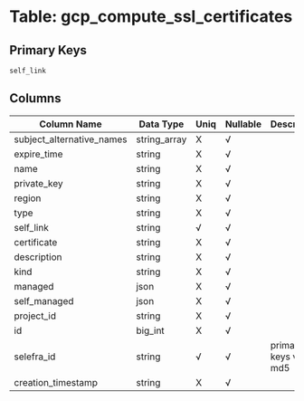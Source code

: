 # Table: gcp_compute_ssl_certificates

## Primary Keys 

```
self_link
```


## Columns 

|  Column Name   |  Data Type  | Uniq | Nullable | Description | 
|  ----  | ----  | ----  | ----  | ---- | 
| subject_alternative_names | string_array | X | √ |  | 
| expire_time | string | X | √ |  | 
| name | string | X | √ |  | 
| private_key | string | X | √ |  | 
| region | string | X | √ |  | 
| type | string | X | √ |  | 
| self_link | string | √ | √ |  | 
| certificate | string | X | √ |  | 
| description | string | X | √ |  | 
| kind | string | X | √ |  | 
| managed | json | X | √ |  | 
| self_managed | json | X | √ |  | 
| project_id | string | X | √ |  | 
| id | big_int | X | √ |  | 
| selefra_id | string | √ | √ | primary keys value md5 | 
| creation_timestamp | string | X | √ |  | 


